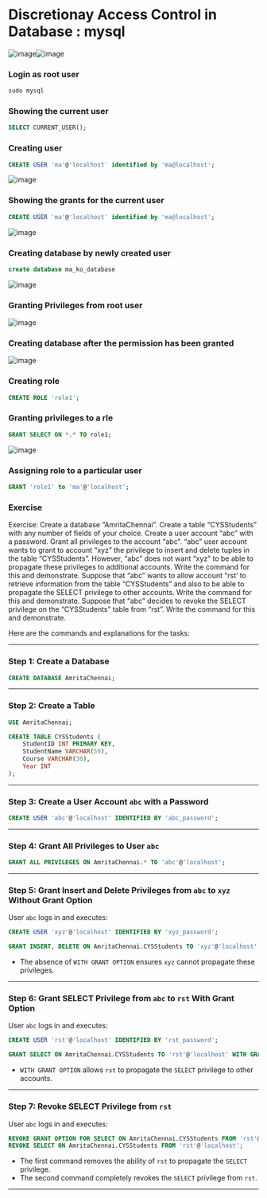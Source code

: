 # Discretionay Access Control in Database : mysql

![image](https://github.com/user-attachments/assets/9921d444-33a2-4524-807d-f36ba46a8d39)![image](https://github.com/user-attachments/assets/e56b43fa-882d-4273-8316-f9d6b46e9d6e)


### Login as root user
```sql
sudo mysql
```

### Showing the current user
```sql
SELECT CURRENT_USER();
```

### Creating user
```sql
CREATE USER 'ma'@'localhost' identified by 'ma@localhost';
```
![image](https://github.com/user-attachments/assets/6dc2b47a-981b-477b-9779-59cd522a40a7)

### Showing the grants for the current user

```sql
CREATE USER 'ma'@'localhost' identified by 'ma@localhost';
```
![image](https://github.com/user-attachments/assets/e7c371da-0133-42e1-911a-4ff982124ed9)

### Creating database by newly created user
```sql
create database ma_ko_database
```
![image](https://github.com/user-attachments/assets/125f01df-14f4-43a3-85ec-291f813e3b2a)


### Granting Privileges from root user
![image](https://github.com/user-attachments/assets/3b840899-2cc4-43f0-b10c-c8bc450ffe48)

### Creating database after the permission has been granted
![image](https://github.com/user-attachments/assets/b28a0ddc-19f9-4d1e-8256-2cda1ee9fb68)


### Creating role

```sql
CREATE ROLE 'role1';
```
### Granting privileges to a rle
```sql
GRANT SELECT ON *.* TO role1;
```

![image](https://github.com/user-attachments/assets/a224dd02-fb3d-4e56-9577-8d1a49dc3f52)

### Assigning role to a particular user
```sql
GRANT 'role1' to 'ma'@'localhost';
```


### Exercise

Exercise:
Create a database “AmritaChennai”.
Create a table “CYSStudents” with any number of fields of your choice.
Create a user account “abc” with a password.
Grant all privileges to the account “abc”.
“abc” user account wants to grant to account “xyz” the privilege to insert and
delete tuples in the table “CYSStudents”. However, “abc” does not want “xyz” to be able to
propagate these privileges to additional accounts. Write the command for this and demonstrate.
Suppose that “abc” wants to allow account “rst’ to retrieve information from the table 
“CYSStudents” and also to be able to propagate the SELECT privilege to other accounts. Write the 
command for this and demonstrate.
Suppose that “abc” decides to revoke the SELECT privilege on the “CYSStudents”
table from “rst”. Write the command for this and demonstrate.


Here are the commands and explanations for the tasks:

---

### **Step 1: Create a Database**
```sql
CREATE DATABASE AmritaChennai;
```

---

### **Step 2: Create a Table**
```sql
USE AmritaChennai;

CREATE TABLE CYSStudents (
    StudentID INT PRIMARY KEY,
    StudentName VARCHAR(50),
    Course VARCHAR(30),
    Year INT
);
```

---

### **Step 3: Create a User Account `abc` with a Password**
```sql
CREATE USER 'abc'@'localhost' IDENTIFIED BY 'abc_password';
```

---

### **Step 4: Grant All Privileges to User `abc`**
```sql
GRANT ALL PRIVILEGES ON AmritaChennai.* TO 'abc'@'localhost';
```

---

### **Step 5: Grant Insert and Delete Privileges from `abc` to `xyz` Without Grant Option**
User `abc` logs in and executes:
```sql
CREATE USER 'xyz'@'localhost' IDENTIFIED BY 'xyz_password';

GRANT INSERT, DELETE ON AmritaChennai.CYSStudents TO 'xyz'@'localhost';
```

- The absence of `WITH GRANT OPTION` ensures `xyz` cannot propagate these privileges.

---

### **Step 6: Grant SELECT Privilege from `abc` to `rst` With Grant Option**
User `abc` logs in and executes:
```sql
CREATE USER 'rst'@'localhost' IDENTIFIED BY 'rst_password';

GRANT SELECT ON AmritaChennai.CYSStudents TO 'rst'@'localhost' WITH GRANT OPTION;
```

- `WITH GRANT OPTION` allows `rst` to propagate the `SELECT` privilege to other accounts.

---

### **Step 7: Revoke SELECT Privilege from `rst`**
User `abc` logs in and executes:
```sql
REVOKE GRANT OPTION FOR SELECT ON AmritaChennai.CYSStudents FROM 'rst'@'localhost';
REVOKE SELECT ON AmritaChennai.CYSStudents FROM 'rst'@'localhost';
```

- The first command removes the ability of `rst` to propagate the `SELECT` privilege.
- The second command completely revokes the `SELECT` privilege from `rst`.

---



